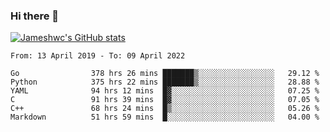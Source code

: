### Hi there 👋

[![Jameshwc's GitHub stats](https://github-readme-stats.vercel.app/api?username=jameshwc)](https://github.com/anuraghazra/github-readme-stats)

<!--START_SECTION:waka-->

```text
From: 13 April 2019 - To: 09 April 2022

Go                378 hrs 26 mins ███████▒░░░░░░░░░░░░░░░░░   29.12 %
Python            375 hrs 22 mins ███████▒░░░░░░░░░░░░░░░░░   28.88 %
YAML              94 hrs 12 mins  █▓░░░░░░░░░░░░░░░░░░░░░░░   07.25 %
C                 91 hrs 39 mins  █▓░░░░░░░░░░░░░░░░░░░░░░░   07.05 %
C++               68 hrs 24 mins  █▒░░░░░░░░░░░░░░░░░░░░░░░   05.26 %
Markdown          51 hrs 59 mins  █░░░░░░░░░░░░░░░░░░░░░░░░   04.00 %
```

<!--END_SECTION:waka-->